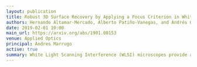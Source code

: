 ```yaml
---
layout: publication
title: Robust 3D Surface Recovery by Applying a Focus Criterion in White Light Scanning Interference Microscopy
authors: Hernando Altamar-Mercado, Alberto Patiño-Vanegas, and Andrés G. Marrugo
date: 2019-02-01 10:00
main_url: https://arxiv.org/abs/1901.08153
venue: Applied Optics
principal: Andres Marrugo
active: true
summary: White Light Scanning Interference (WLSI) microscopes provide an accurate surface topography of engi- neered surfaces. However, the measurement accuracy is substantially reduced in surfaces with low re- flectivity regions or high roughness, like a surface affected by corrosion. An alternative technique called Shape from Focus (SFF) takes advantage of the surface texture to recover the 3D surface by using a focus metric through a vertical scan. In this work, we propose a technique called SFF-WLSI, which consists in recovering the 3D surface of an object by applying the Tennegrad Variance (TENV) focus metric to WLSI images. Extensive simulation results show that the proposed technique yield accurate measurements un- der different surface roughness and surface reflectivity outperforming the conventional WLSI and the SFF techniques. We validated the simulation results on two real objects with a Mirau-type microscope. The first, a flat lapping specimen with Ra = 0.05 μm for which we measured an average value of Ra = 0.055 μm and standard deviation σ = 0.008 μm. The second, a metallic sphere with corrosion which we recon- structed with WLSI versus the proposed SFF-WLSI technique producing a better 3D reconstruction with less undefined depth values.
---
```


